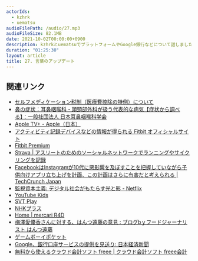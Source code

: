 ```yaml
---
actorIds:
  - kzhrk
  - uematsu
audioFilePath: /audio/27.mp3
audioFileSize: 82.1MB
date: 2021-10-02T00:00:00+0900
description: kzhrkとuematsuでプラットフォームやGoogle銀行などについて話しました。
duration: "01:25:30"
layout: article
title: 27. 言葉のアップデート
---
```


<!-- prettier-ignore-start -->

## 関連リンク

- [セルフメディケーション税制（医療費控除の特例）について](https://www.mhlw.go.jp/stf/seisakunitsuite/bunya/0000124853.html)
- [鼻の症状：耳鼻咽喉科・頭頸部外科が扱う代表的な病気【症状から調べる】：一般社団法人 日本耳鼻咽喉科学会](http://www.jibika.or.jp/citizens/daihyouteki2/hana_condition.html)
- [Apple TV+ - Apple（日本）](https://www.apple.com/jp/apple-tv-plus/)
- [アクティビティ記録デバイスなどの情報が得られる Fitbit オフィシャルサイト](https://www.fitbit.com/global/jp/home)
- [Fitbit Premium](https://www.fitbit.com/global/jp/products/services/premium)
- [Strava \| アスリートのためのソーシャルネットワークでランニングやサイクリングを記録](https://www.strava.com/)
- [FacebookはInstagramが10代に悪影響を及ぼすことを把握していながら子供向けアプリ立ち上げを計画、この計画はさらに有害だと考えられる \| TechCrunch Japan](https://jp.techcrunch.com/2021/09/24/2021-09-16-facebook-instagram-for-kids-mosseri-wsj-teen-girls/)
- [監視資本主義: デジタル社会がもたらす光と影 - Netflix](https://www.netflix.com/title/81254224)
- [YouTube Kids](https://www.youtubekids.com/?hl=ja)
- [SVT Play](https://www.svtplay.se/)
- [NHKプラス](https://plus.nhk.jp/)
- [Home \| mercari R4D](https://r4d.mercari.com/)
- [梅澤愛優香さんに対する、はんつ遠藤の意見 : ブログbｙフードジャーナリスト はんつ遠藤](http://hants.livedoor.biz/archives/52184019.html)
- [ゲームボーイポケット](https://www.nintendo.co.jp/n02/dmg/hardware/gbp/index.html)
- [Google、銀行口座サービスの提供を見送り: 日本経済新聞](https://www.nikkei.com/article/DGXZQOGN01FO80R01C21A0000000/)
- [無料から使えるクラウド会計ソフト freee \| クラウド会計ソフト freee会計](https://www.freee.co.jp/)

<!-- prettier-ignore-end -->
